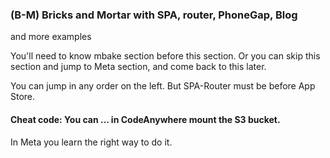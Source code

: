 

### (B-M) Bricks and Mortar with SPA, router, PhoneGap, Blog
and more examples

You'll need to know mbake section before this section. Or you can skip this section and jump to Meta section, and come back to this later.

You can jump in any order on the left. But SPA-Router must be before App Store.

#### Cheat code: You can ... in CodeAnywhere mount the S3 bucket.
In Meta you learn the right way to do it.
